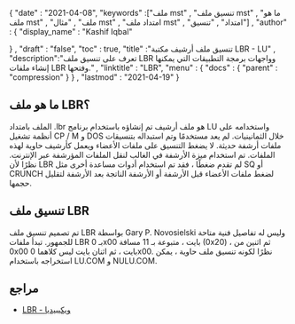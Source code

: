 {
  "date" : "2021-04-08",
  "keywords" :["ملف mst" , "تنسيق ملف mst" , "ما هو ملف mst" , "ملف" , "مثال mst" , "امتداد ملف mst" , "امتداد" , "تنسيق"] ,
  "author" : {
    "display_name" : "Kashif Iqbal"
	

} ,
  "draft" : "false",
  "toc" : true,
  "title" :"تنسيق ملف أرشيف مكتبة LBR - LU" ,
  "description":"تعرف على تنسيق ملف LBR وواجهات برمجة التطبيقات التي يمكنها إنشاء ملفات LBR وفتحها." ,
  "linktitle" : "LBR",
  "menu" : {
    "docs" : {
      "parent" : "compression"
}
} ,
  "lastmod" : "2021-04-19"
}

## ما هو ملف LBR؟

الملف بامتداد .lbr هو ملف أرشيف تم إنشاؤه باستخدام برنامج LU واستخدامه على أنظمة تشغيل CP / M و DOS خلال الثمانينيات. لم يعد مستخدمًا وتم استبداله بتنسيقات ملفات أرشفة حديثة. لا يضغط التنسيق على ملفات الأعضاء ويعمل كأرشيف حاوية لهذه الملفات. تم استخدام ميزة الأرشفة في الغالب لنقل الملفات المؤرشفة عبر الإنترنت. نظرًا لأن LBR لم تقدم ضغطًا ، فقد تم استخدام أدوات مساعدة أخرى مثل SQ أو CRUNCH لضغط ملفات الأعضاء قبل الأرشفة أو الأرشفة الناتجة بعد الأرشفة لتقليل حجمها.

## تنسيق ملف LBR

تم تصميم تنسيق ملف LBR بواسطة Gary P. Novosielski وليس له تفاصيل فنية متاحة للجمهور. تبدأ ملفات LBR بـ 0x00 بايت ، متبوعة بـ 11 مسافة (0x20) ، ثم اثنين من 0x00 بايت ، ثم اثنان بايت ليس كلاهما 0x00. نظرًا لكونه تنسيق ملف حاوية ، يمكن استخراجه باستخدام LU.COM و NULU.COM.

## مراجع

* [LBR - ويكيبيديا](https://en.wikipedia.org/wiki/LBR_ (file_format))

